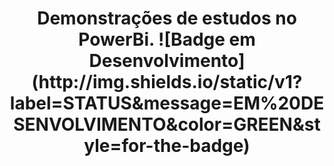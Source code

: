 <h1 align="center"> Demonstrações de estudos no PowerBi.
  ![Badge em Desenvolvimento](http://img.shields.io/static/v1?label=STATUS&message=EM%20DESENVOLVIMENTO&color=GREEN&style=for-the-badge)
  

  


